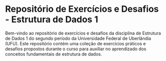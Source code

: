 # Repositório de Exercícios e Desafios - Estrutura de Dados 1

Bem-vindo ao repositório de exercícios e desafios da disciplina de Estrutura de Dados 1 do segundo período da Universidade Federal de Uberlândia (UFU). Este repositório contém uma coleção de exercícios práticos e desafios propostos durante o curso para auxiliar no aprendizado dos conceitos fundamentais de estrutura de dados.


